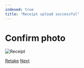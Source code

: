 ```yaml
---
indexed: true
title: "Receipt upload successful"
---
```

<style>
img {
  width: auto;
  max-height: 300px;
  margin-left: auto;
  margin-right: auto;
  display: block;  
}
</style>

# Confirm photo

![Receipt]({{site.url}}/ocr-experiment/images/receipt.jpg)

<a class="button button--primary button--full-width-on-mobile" href="/ocr-experiment/upload-receipt.html">Retake</a>
<a class="button button--primary button--full-width-on-mobile" href="/ocr-experiment/processing.html">Next</a>
